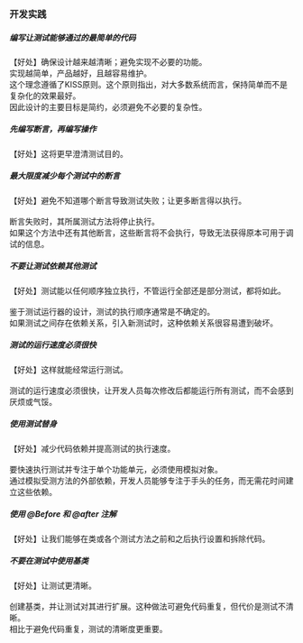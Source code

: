 ### 开发实践 ###
##### 编写让测试能够通过的最简单的代码 #####
【好处】确保设计越来越清晰；避免实现不必要的功能。
</br>
实现越简单，产品越好，且越容易维护。</br>
这个理念遵循了KISS原则。这个原则指出，对大多数系统而言，保持简单而不是复杂化的效果最好。</br>
因此设计的主要目标是简约，必须避免不必要的复杂性。
##### 先编写断言，再编写操作 #####
【好处】这将更早澄清测试目的。
##### 最大限度减少每个测试中的断言 #####
【好处】避免不知道哪个断言导致测试失败；让更多断言得以执行。</br>
</br>
断言失败时，其所属测试方法将停止执行。</br>
如果这个方法中还有其他断言，这些断言将不会执行，导致无法获得原本可用于调试的信息。
##### 不要让测试依赖其他测试 #####
【好处】测试能以任何顺序独立执行，不管运行全部还是部分测试，都将如此。</br>
</br>
鉴于测试运行器的设计，测试的执行顺序通常是不确定的。</br>
如果测试之间存在依赖关系，引入新测试时，这种依赖关系很容易遭到破坏。
##### 测试的运行速度必须很快 #####
【好处】这样就能经常运行测试。</br>
</br>
测试的运行速度必须很快，让开发人员每次修改后都能运行所有测试，而不会感到厌烦或气馁。  
##### 使用测试替身 #####
【好处】减少代码依赖并提高测试的执行速度。</br>
</br>
要快速执行测试并专注于单个功能单元，必须使用模拟对象。</br>
通过模拟受测方法的外部依赖，开发人员能够专注于手头的任务，而无需花时间建立这些依赖。
##### 使用 @Before 和 @after 注解 #####
【好处】让我们能够在类或各个测试方法之前和之后执行设置和拆除代码。
##### 不要在测试中使用基类 #####
【好处】让测试更清晰。</br>
</br>
创建基类，并让测试对其进行扩展。这种做法可避免代码重复，但代价是测试不清晰。</br>
相比于避免代码重复，测试的清晰度更重要。
